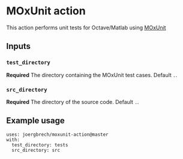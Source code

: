 # MOxUnit action

This action performs unit tests for Octave/Matlab using [MOxUnit](https://github.com/MOxUnit/MOxUnit/blob/master/Makefile)

## Inputs

### `test_directory`

**Required** The directory containing the MOxUnit test cases. Default `.`.

### `src_directory`

**Required** The directory of the source code. Default `.`.

## Example usage

```
uses: joergbrech/moxunit-action@master
with:
  test_directory: tests
  src_directory: src
```